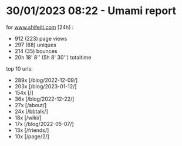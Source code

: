 # 30/01/2023 08:22 - Umami report
for www.shifeiti.com [24h] :

 - 912 (223) page views
 - 297 (68) uniques
 - 214 (35) bounces
 - 20h 18' 8'' (5h 8' 30'') totaltime


top 10 urls:
 - 289x [/blog/2022-12-09/]
 - 203x [/blog/2023-01-12/]
 - 154x [/]
 - 36x [/blog/2022-12-22/]
 - 27x [/about/]
 - 24x [/bbtalk/]
 - 18x [/wiki/]
 - 17x [/blog/2022-05-07/]
 - 13x [/friends/]
 - 10x [/page/2/]


